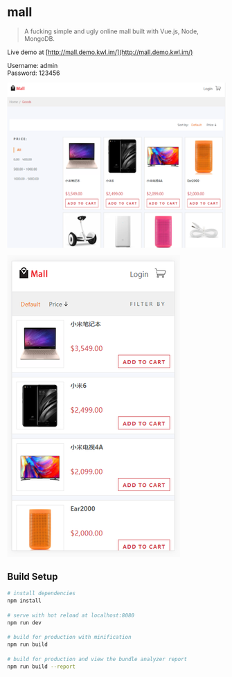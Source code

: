 # mall

> A fucking simple and ugly online mall built with Vue.js, Node, MongoDB.

Live demo at [http://mall.demo.kwl.im/](http://mall.demo.kwl.im/)

Username: admin  
Password: 123456

![](./1.png)

![](./2.png)

## Build Setup

``` bash
# install dependencies
npm install

# serve with hot reload at localhost:8080
npm run dev

# build for production with minification
npm run build

# build for production and view the bundle analyzer report
npm run build --report
```

